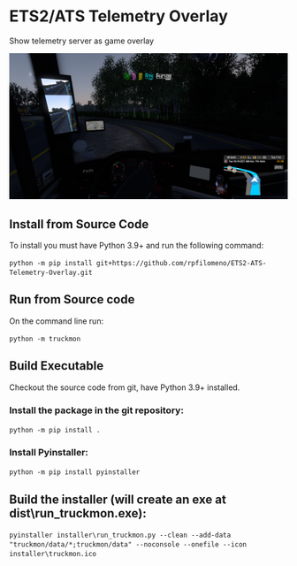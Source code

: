 # ETS2/ATS Telemetry Overlay
 Show telemetry server as game overlay

![Alt text](truckmon.png)

## Install from Source Code
To install you must have Python 3.9+ and run the following command:

``python -m pip install git+https://github.com/rpfilomeno/ETS2-ATS-Telemetry-Overlay.git``

## Run from Source code
On the command line run:

``python -m truckmon``

## Build Executable
Checkout the source code from git, have Python 3.9+ installed.

### Install the package in the git repository:

``python -m pip install .``

### Install Pyinstaller:

``python -m pip install pyinstaller``

## Build the installer (will create an exe at dist\run_truckmon.exe):

``pyinstaller installer\run_truckmon.py --clean --add-data "truckmon/data/*;truckmon/data" --noconsole --onefile --icon installer\truckmon.ico``

